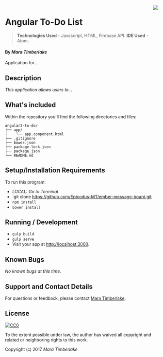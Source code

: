 <img src="epicodus.png" align="right" />

# Angular To-Do List

> **Technologies Used** - Javascript, HTML, Firebase API.
> **IDE Used** - Atom.

#### By _**Mara Timberlake**_

Application for...

## Description

_This application allows users to..._

## What's included
Within the repository you'll find the following directories and files:

```
angular2-to-do/
├── app/
|    └── app.component.html
├── .gitignore
├── bower.json
├── package-lock.json
├── package.json
└── README.md

```

## Setup/Installation Requirements
To run this program:
* _LOCAL: Go to Terminal_
* `git clone https://github.com/Epicodus-MT/ember-message-board.git
* `npm install`
* `bower install`

## Running / Development
* `gulp build`
* `gulp serve`
* Visit your app at [http://localhost:3000](http://localhost:3000).

## Known Bugs
_No known bugs at this time._

## Support and Contact Details
For questions or feedback, please contact [Mara Timberlake](<contact-info.md>).

## License
[![CC0](https://licensebuttons.net/p/zero/1.0/88x31.png)](https://opensource.org/licenses/MIT)

To the extent possible under law, the author has waived all copyright and related or neighboring rights to this work.

Copyright (c) 2017 *_Mara Timberlake_*
